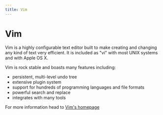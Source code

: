 ```yaml
---
title: Vim
---
```

# Vim

Vim is a highly configurable text editor built to make creating and changing any kind of text very efficient. It is included as "vi" with most UNIX systems and with Apple OS X.

Vim is rock stable and boasts many features including:
- persistent, multi-level undo tree
- extensive plugin system
- support for hundreds of programming languages and file formats
- powerful search and replace
- integrates with many tools

For more information head to <a href='https://vim.sourceforge.io' target='_blank' rel='nofollow'>Vim's homepage</a>
